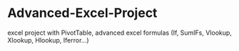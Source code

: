 # Advanced-Excel-Project
excel project with PivotTable, advanced excel formulas (If, SumIFs, Vlookup, Xlookup, Hlookup, Iferror...)
